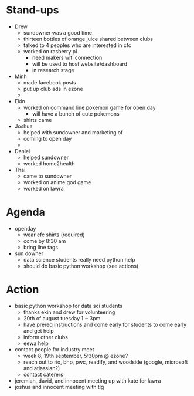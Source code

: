 # Stand-ups
- Drew
  - sundowner was a good time
  - thirteen bottles of orange juice shared between clubs
  - talked to 4 peoples who are interested in cfc
  - worked on rasberry pi
    - need makers wifi connection
    - will be used to host website/dashboard
    - in research stage
- Minh
  - made facebook posts
  - put up club ads in ezone
  - 
- Ekin
  - worked on command line pokemon game for open day
    - will have a bunch of cute pokemons
  - shirts came
- Joshua
  - helped with sundowner and marketing of
  - coming to open day
  - 
- Daniel
  - helped sundowner
  - worked home2health
- Thai
  - came to sundowner
  - worked on anime god game
  - worked on lawra

# Agenda
- openday
  - wear cfc shirts (required)
  - come by 8:30 am
  - bring line tags
- sun downer
  - data science students really need python help
  - should do basic python workshop (see actions)

# Action
- basic python workshop for data sci students
  - thanks ekin and drew for volunteering
  - 20th of august tuesday 1 ~ 3pm
  - have prereq instructions and come early for students to come early and get help
  - inform other clubs
  - eewa help
- contact people for industry meet
  - week 8, 19th september, 5:30pm @ ezone?
  - reach out to rio, bhp, pwc, readify, and woodside (google, microsoft and atlassian?)
  - contact caterers
- jeremiah, david, and innocent meeting up with kate for lawra
- joshua and innocent meeting with tlg
